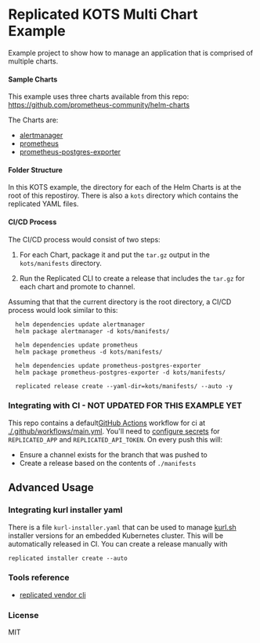 Replicated KOTS Multi Chart Example
==================

Example project to show how to manage an application that is comprised of multiple charts.


#### Sample Charts

This example uses three charts available from this repo: https://github.com/prometheus-community/helm-charts

The Charts are:

- [alertmanager](https://github.com/prometheus-community/helm-charts/tree/main/charts/alertmanager)
- [prometheus](https://github.com/prometheus-community/helm-charts/tree/main/charts/prometheus)
- [prometheus-postgres-exporter](https://github.com/prometheus-community/helm-charts/tree/main/charts/prometheus-postgres-exporter)


#### Folder Structure

In this KOTS example, the directory for each of the Helm Charts is at the root of this repostiroy. There is also a `kots` directory which contains the replicated YAML files.

#### CI/CD Process

The CI/CD process would consist of two steps:

1. For each Chart, package it and put the `tar.gz` output in the `kots/manifests` directory.

2. Run the Replicated CLI to create a release that includes the `tar.gz` for each chart and promote to channel.

Assuming that that the current directory is the root directory, a CI/CD process would look similar to this:

``` shell
  helm dependencies update alertmanager
  helm package alertmanager -d kots/manifests/

  helm dependencies update prometheus
  helm package prometheus -d kots/manifests/

  helm dependencies update prometheus-postgres-exporter
  helm package prometheus-postgres-exporter -d kots/manifests/

  replicated release create --yaml-dir=kots/manifests/ --auto -y
```


### Integrating with CI - NOT UPDATED FOR THIS EXAMPLE YET

This repo contains a default[GitHub Actions](https://help.github.com/en/github/automating-your-workflow-with-github-actions/about-github-actions) workflow for ci at [./.github/workflows/main.yml](./.github/workflows/main.yml). You'll need to [configure secrets](https://help.github.com/en/github/automating-your-workflow-with-github-actions/virtual-environments-for-github-actions#creating-and-using-secrets-encrypted-variables) for `REPLICATED_APP` and `REPLICATED_API_TOKEN`. On every push this will:

- Ensure a channel exists for the branch that was pushed to
- Create a release based on the contents of `./manifests`

## Advanced Usage

### Integrating kurl installer yaml

There is a file `kurl-installer.yaml` that can be used to manage [kurl.sh](https://kurl.sh) installer versions for an embedded Kubernetes cluster. This will be automatically released in CI. You can create a release manually with

```
replicated installer create --auto
```

### Tools reference

- [replicated vendor cli](https://github.com/replicatedhq/replicated)

### License

MIT
